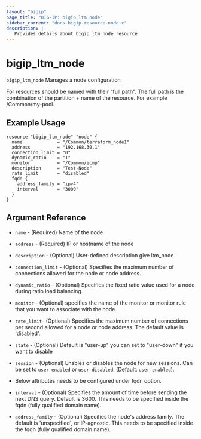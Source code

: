 ```yaml
---
layout: "bigip"
page_title: "BIG-IP: bigip_ltm_node"
sidebar_current: "docs-bigip-resource-node-x"
description: |-
   Provides details about bigip_ltm_node resource
---
```


# bigip\_ltm\_node

`bigip_ltm_node` Manages a node configuration

For resources should be named with their "full path". The full path is the combination of the partition + name of the resource. For example /Common/my-pool.


## Example Usage


```hcl
resource "bigip_ltm_node" "node" {
  name             = "/Common/terraform_node1"
  address          = "192.168.30.1"
  connection_limit = "0"
  dynamic_ratio    = "1"
  monitor          = "/Common/icmp"
  description      = "Test-Node"
  rate_limit       = "disabled"
  fqdn {
    address_family = "ipv4"
    interval       = "3000"
  }
}
```      

## Argument Reference

* `name` - (Required) Name of the node

* `address` - (Required) IP or hostname of the node

* `description` - (Optional) User-defined description give ltm_node

* `connection_limit` - (Optional) Specifies the maximum number of connections allowed for the node or node address.

* `dynamic_ratio` - (Optional) Specifies the fixed ratio value used for a node during ratio load balancing.

* `monitor` - (Optional) specifies the name of the monitor or monitor rule that you want to associate with the node.

* `rate_limit`- (Optional) Specifies the maximum number of connections per second allowed for a node or node address. The default value is 'disabled'.

* `state` - (Optional) Default is "user-up" you can set to "user-down" if you want to disable

* `session` - (Optional) Enables or disables the node for new sessions. Can be set to `user-enabled` or `user-disabled`. (Default: `user-enabled`).

* Below attributes needs to be configured under fqdn option.

* `interval` - (Optional) Specifies the amount of time before sending the next DNS query. Default is 3600. This needs to be specified inside the fqdn (fully qualified domain name).

* `address_family` - (Optional) Specifies the node's address family. The default is 'unspecified', or IP-agnostic. This needs to be specified inside the fqdn (fully qualified domain name).
